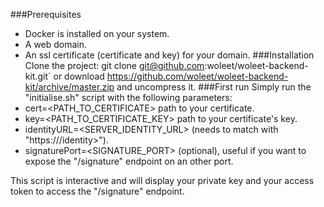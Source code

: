 ###Prerequisites
- Docker is installed on your system. 
- A web domain.
- An ssl certificate (certificate and key) for your domain.
###Installation
Clone the project: git clone git@github.com:woleet/woleet-backend-kit.git` or download https://github.com/woleet/woleet-backend-kit/archive/master.zip and uncompress it.
###First run
Simply run the "initialise.sh" script with the following parameters:
- cert=<PATH_TO_CERTIFICATE> path to your certificate.
- key=<PATH_TO_CERTIFICATE_KEY> path to your certificate's key.
- identityURL=<SERVER_IDENTITY_URL> (needs to match with "https://<YOUR-DOMAIN>/identity>").
- signaturePort=<SIGNATURE_PORT> (optional), useful if you want to expose the "/signature" endpoint on an other port.

This script is interactive and will display your private key and your access token to access the "/signature" endpoint.